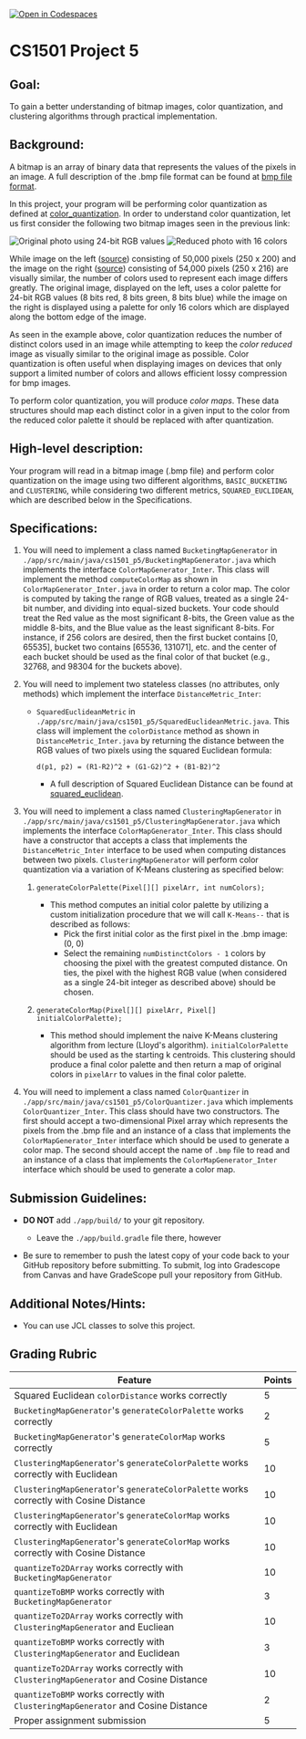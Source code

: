 [![Open in Codespaces](https://classroom.github.com/assets/launch-codespace-7f7980b617ed060a017424585567c406b6ee15c891e84e1186181d67ecf80aa0.svg)](https://classroom.github.com/open-in-codespaces?assignment_repo_id=10930002)
# CS1501 Project 5

## Goal:

To gain a better understanding of bitmap images, color quantization, and clustering algorithms through practical
implementation.

## Background:

A bitmap is an array of binary
data that represents the values of the pixels in an image. A full description of the .bmp file format can be found
at [bmp file format](https://en.wikipedia.org/wiki/BMP_file_format).

In this project, your program will be performing color quantization as defined
at [color_quantization](https://en.wikipedia.org/wiki/Color_quantization). In order to understand color quantization,
let us first consider the following two bitmap images seen in the previous link:

![Original photo using 24-bit RGB values](imgs/Dithering_example_undithered.png "Original Photo") ![Reduced photo with 16 colors](imgs/Dithering_example_undithered_16color_palette.png "Reduced Photo")

While image on the left ([source](https://commons.wikimedia.org/wiki/File:Dithering_example_undithered.png)) consisting
of 50,000 pixels (250 x 200) and the image on the
right ([source](https://en.wikipedia.org/wiki/File:Dithering_example_undithered_16color_palette.png)) consisting of
54,000 pixels (250 x 216) are visually similar, the number of colors used to represent
each image differs greatly. The original image, displayed on the left, uses a color palette for 24-bit RGB values (8
bits
red, 8 bits green, 8 bits blue) while the image on the right is displayed using a palette for only 16 colors which are
displayed along the bottom edge of the image.

As seen in the example above, color quantization reduces the number of distinct colors used in an image while attempting to keep
the *color reduced* image as visually similar to the original image as possible. Color quantization is often
useful when displaying images on devices that only support a limited number of colors and allows efficient lossy
compression for bmp images.

To perform color quantization, you will produce *color maps*. These data structures should map each distinct color in
a given input to the color from the reduced color palette it should be replaced with after quantization.

## High-level description:

Your program will read in a bitmap image (.bmp file) and perform color quantization on the image using two different
algorithms, `BASIC_BUCKETING` and `CLUSTERING`, while considering two different metrics, `SQUARED_EUCLIDEAN`,
which are described below in the Specifications.

## Specifications:

1. You will need to implement a class named `BucketingMapGenerator`
   in `./app/src/main/java/cs1501_p5/BucketingMapGenerator.java` which implements the
   interface `ColorMapGenerator_Inter`. This class will implement the method `computeColorMap` as shown
   in `ColorMapGenerator_Inter.java` in order to return a color map. The color is computed by taking the range of RGB values, treated as a single
   24-bit number, and
   dividing into equal-sized buckets. Your code should treat the Red value as the most significant 8-bits, the Green value 
   as the middle 8-bits, and the Blue value as the least significant 8-bits. For instance, if 256 colors are desired, then the first
   bucket contains [0, 65535], bucket two contains [65536, 131071], etc. and the center of each bucket should be used as
   the final color of that bucket (e.g., 32768, and 98304 for the buckets above).

1. You will need to implement two stateless classes (no attributes, only methods) which implement the interface `DistanceMetric_Inter`:
    * `SquaredEuclideanMetric` in `./app/src/main/java/cs1501_p5/SquaredEuclideanMetric.java`. This class will implement
      the `colorDistance` method as shown in `DistanceMetric_Inter.java` by returning the distance between the RGB
      values of two pixels using the squared
      Euclidean formula:

      `d(p1, p2) = (R1-R2)^2 + (G1-G2)^2 + (B1-B2)^2`
        * A full description of Squared Euclidean Distance can be found
          at [squared_euclidean](https://en.wikipedia.org/wiki/Euclidean_distance#Squared_Euclidean_distance).

1. You will need to implement a class named `ClusteringMapGenerator`
   in `./app/src/main/java/cs1501_p5/ClusteringMapGenerator.java` which implements the
   interface `ColorMapGenerator_Inter`. This class should have a constructor that accepts a class that implements
   the `DistanceMetric_Inter` interface to be used when computing distances between two pixels. `ClusteringMapGenerator` will perform
   color quantization via a variation of K-Means clustering as specified below:

    1. `generateColorPalette(Pixel[][] pixelArr, int numColors);`
        * This method computes an initial color palette by utilizing a custom initialization procedure that we will call `K-Means--`
          that is described as follows:
            * Pick the first initial color as the first pixel in the .bmp image: (0, 0)
            * Select the remaining `numDistinctColors - 1` colors by choosing the pixel with the greatest computed distance. On
              ties, the pixel with the highest RGB value (when considered as a single 24-bit integer as described above) should be chosen.

    1. `generateColorMap(Pixel[][] pixelArr, Pixel[] initialColorPalette);`
		* This method should implement the naive K-Means clustering algorithm from lecture (Lloyd's algorithm).
		  `initialColorPalette` should be used as the starting k centroids.
		  This clustering should produce a final color palette and then return 
		  a map of original colors in `pixelArr` to values in the final color palette.

1. You will need to implement a class named `ColorQuantizer` in
   `./app/src/main/java/cs1501_p5/ColorQuantizer.java` which implements
   `ColorQuantizer_Inter`. This class should have two constructors. The first
   should accept a two-dimensional Pixel array which represents the pixels from
   the .bmp file and an instance of a class that implements the
   `ColorMapGenerator_Inter` interface which should be used to generate a
   color map. The second should accept the name of `.bmp` file to read and an
   instance of a class that implements the `ColorMapGenerator_Inter`
   interface which should be used to generate a color map.

## Submission Guidelines:

* **DO NOT** add `./app/build/` to your git repository.
    * Leave the `./app/build.gradle` file there, however

* Be sure to remember to push the latest copy of your code back to your GitHub
  repository before submitting. To submit, log into Gradescope from Canvas and have GradeScope pull your repository from
  GitHub.

## Additional Notes/Hints:

* You can use JCL classes to solve this project.

## Grading Rubric

| Feature                                                                                | Points 
|----------------------------------------------------------------------------------------|--------
| Squared Euclidean `colorDistance` works correctly                                      | 5
| `BucketingMapGenerator`'s `generateColorPalette` works correctly                       | 2
| `BucketingMapGenerator`'s `generateColorMap` works correctly                           | 5
| `ClusteringMapGenerator`'s `generateColorPalette` works correctly with Euclidean       | 10
| `ClusteringMapGenerator`'s `generateColorPalette` works correctly with Cosine Distance | 10
| `ClusteringMapGenerator`'s `generateColorMap` works correctly with Euclidean           | 10
| `ClusteringMapGenerator`'s `generateColorMap` works correctly with Cosine Distance     | 10
| `quantizeTo2DArray` works correctly with `BucketingMapGenerator`                       | 10
| `quantizeToBMP` works correctly with `BucketingMapGenerator`                           | 3
| `quantizeTo2DArray` works correctly with `ClusteringMapGenerator` and Eucliean         | 10
| `quantizeToBMP` works correctly with `ClusteringMapGenerator` and Euclidean            | 3
| `quantizeTo2DArray` works correctly with `ClusteringMapGenerator` and Cosine Distance  | 10
| `quantizeToBMP` works correctly with `ClusteringMapGenerator` and Cosine Distance      | 2
| Proper assignment submission                                                           | 5
